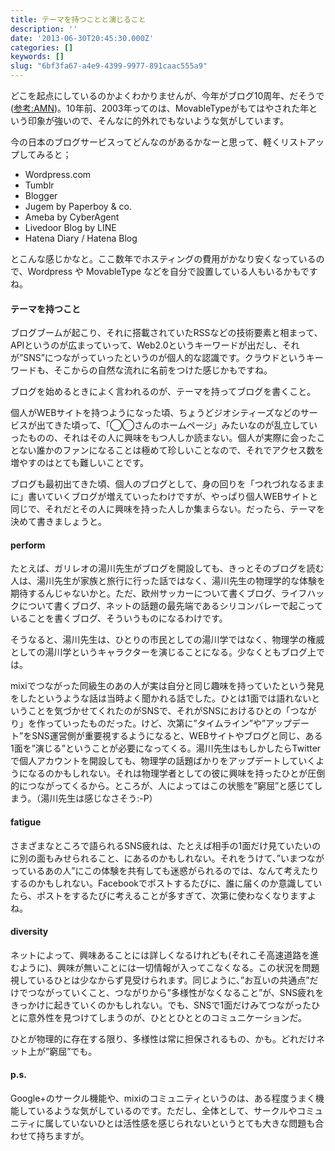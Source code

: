 ```yaml
---
title: テーマを持つことと演じること
description: ''
date: '2013-06-30T20:45:30.000Z'
categories: []
keywords: []
slug: "6bf3fa67-a4e9-4399-9977-891caac555a9"
---
```

どこを起点にしているのかよくわかりませんが、今年がブログ10周年、だそうで([参考:AMN](http://agilemedia.jp/pressrelease/bloggersummit-20130611.html))。10年前、2003年ってのは、MovableTypeがもてはやされた年という印象が強いので、そんなに的外れでもないような気がしています。

今の日本のブログサービスってどんなのがあるかなーと思って、軽くリストアップしてみると；

*   Wordpress.com
*   Tumblr
*   Blogger
*   Jugem by Paperboy & co.
*   Ameba by CyberAgent
*   Livedoor Blog by LINE
*   Hatena Diary / Hatena Blog

とこんな感じかなと。ここ数年でホスティングの費用がかなり安くなっているので、Wordpress や MovableType などを自分で設置している人もいるかもですね。

#### テーマを持つこと

ブログブームが起こり、それに搭載されていたRSSなどの技術要素と相まって、APIというのが広まっていって、Web2.0というキーワードが出だし、それが”SNS”につながっていったというのが個人的な認識です。クラウドというキーワードも、そこからの自然な流れに名前をつけた感じかもですね。

ブログを始めるときによく言われるのが、テーマを持ってブログを書くこと。

個人がWEBサイトを持つようになった頃、ちょうどジオシティーズなどのサービスが出てきた頃って、「◯◯さんのホームページ」みたいなのが乱立していったものの、それはその人に興味をもつ人しか読まない。個人が実際に会ったことない誰かのファンになることは極めて珍しいことなので、それでアクセス数を増やすのはとても難しいことです。  
  
ブログも最初出てきた頃、個人のブログとして、身の回りを「つれづれなるままに」書いていくブログが増えていったわけですが、やっぱり個人WEBサイトと同じで、それだとその人に興味を持った人しか集まらない。だったら、テーマを決めて書きましょうと。

#### perform

たとえば、ガリレオの湯川先生がブログを開設しても、きっとそのブログを読む人は、湯川先生が家族と旅行に行った話ではなく、湯川先生の物理学的な体験を期待するんじゃないかと。ただ、欧州サッカーについて書くブログ、ライフハックについて書くブログ、ネットの話題の最先端であるシリコンバレーで起こっていることを書くブログ、そういうものになるわけです。  
  
そうなると、湯川先生は、ひとりの市民としての湯川学ではなく、物理学の権威としての湯川学というキャラクターを演じることになる。少なくともブログ上では。

mixiでつながった同級生のあの人が実は自分と同じ趣味を持っていたという発見をしたというような話は当時よく聞かれる話でした。ひとは1面では語れないということを気づかせてくれたのがSNSで、それがSNSにおけるひとの「つながり」を作っていったものだった。けど、次第に”タイムライン”や”アップデート”をSNS運営側が重要視するようになると、WEBサイトやブログと同じ、ある1面を”演じる”ということが必要になってくる。湯川先生はもしかしたらTwitterで個人アカウントを開設しても、物理学の話題ばかりをアップデートしていくようになるのかもしれない。それは物理学者としての彼に興味を持ったひとが圧倒的につながってくるから。ところが、人によってはこの状態を”窮屈”と感じてしまう。（湯川先生は感じなさそう:-P）

#### fatigue

さまざまなところで語られるSNS疲れは、たとえば相手の1面だけ見ていたいのに別の面もみせられること、にあるのかもしれない。それをうけて、”いまつながっているあの人”にこの体験を共有しても迷惑がられるのでは、なんて考えたりするのかもしれない。Facebookでポストするたびに、誰に届くのか意識していたら、ポストをするたびに考えることが多すぎて、次第に使わなくなりますよね。

#### diversity

ネットによって、興味あることには詳しくなるけれども(それこそ高速道路を進むように)、興味が無いことには一切情報が入ってこなくなる。この状況を問題視しているひとは少なからず見受けられます。同じように、”お互いの共通点”だけでつながっていくこと、つながりから”多様性がなくなること”が、SNS疲れをきっかけに起きていくのかもしれない。でも、SNSで1面だけみてつながったひとに意外性を見つけてしまうのが、ひととひととのコミュニケーションだ。  
  
ひとが物理的に存在する限り、多様性は常に担保されるもの、かも。どれだけネット上が”窮屈”でも。

#### p.s.

Google+のサークル機能や、mixiのコミュニティというのは、ある程度うまく機能しているような気がしているのです。ただし、全体として、サークルやコミュニティに属していないひとは活性感を感じられないというとても大きな問題も合わせて持ちますが。